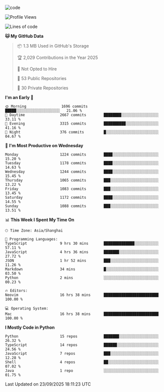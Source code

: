 
<!--
**liuyaanng/liuyaanng** is a ✨ _special_ ✨ repository because its `README.md` (this file) appears on your GitHub profile.

Here are some ideas to get you started:

- 🔭 I’m currently working on ...
- 🌱 I’m currently learning ...
- 👯 I’m looking to collaborate on ...
- 🤔 I’m looking for help with ...
- 💬 Ask me about ...
- 📫 How to reach me: ...
- 😄 Pronouns: ...
- ⚡ Fun fact: ...
-->


![code](https://cdn.jsdelivr.net/gh/liuyaanng/liuyaanng@1.0/code.gif) 

<!--START_SECTION:waka-->
![Profile Views](http://img.shields.io/badge/Profile%20Views-0-blue)

![Lines of code](https://img.shields.io/badge/From%20Hello%20World%20I%27ve%20Written-28.2%20million%20lines%20of%20code-blue)

**🐱 My GitHub Data** 

> 📦 1.3 MB Used in GitHub's Storage 
 > 
> 🏆 2,029 Contributions in the Year 2025
 > 
> 🚫 Not Opted to Hire
 > 
> 📜 53 Public Repositories 
 > 
> 🔑 30 Private Repositories 
 > 
**I'm an Early 🐤** 

```text
🌞 Morning                1696 commits        █████░░░░░░░░░░░░░░░░░░░░   21.06 % 
🌆 Daytime                2667 commits        ████████░░░░░░░░░░░░░░░░░   33.11 % 
🌃 Evening                3315 commits        ██████████░░░░░░░░░░░░░░░   41.16 % 
🌙 Night                  376 commits         █░░░░░░░░░░░░░░░░░░░░░░░░   04.67 % 
```
📅 **I'm Most Productive on Wednesday** 

```text
Monday                   1224 commits        ████░░░░░░░░░░░░░░░░░░░░░   15.20 % 
Tuesday                  1178 commits        ████░░░░░░░░░░░░░░░░░░░░░   14.63 % 
Wednesday                1244 commits        ████░░░░░░░░░░░░░░░░░░░░░   15.45 % 
Thursday                 1065 commits        ███░░░░░░░░░░░░░░░░░░░░░░   13.22 % 
Friday                   1083 commits        ███░░░░░░░░░░░░░░░░░░░░░░   13.45 % 
Saturday                 1172 commits        ████░░░░░░░░░░░░░░░░░░░░░   14.55 % 
Sunday                   1088 commits        ███░░░░░░░░░░░░░░░░░░░░░░   13.51 % 
```


📊 **This Week I Spent My Time On** 

```text
🕑︎ Time Zone: Asia/Shanghai

💬 Programming Languages: 
TypeScript               9 hrs 30 mins       ██████████████░░░░░░░░░░░   57.11 % 
JavaScript               4 hrs 36 mins       ███████░░░░░░░░░░░░░░░░░░   27.72 % 
JSON                     1 hr 52 mins        ███░░░░░░░░░░░░░░░░░░░░░░   11.26 % 
Markdown                 34 mins             █░░░░░░░░░░░░░░░░░░░░░░░░   03.50 % 
Python                   2 mins              ░░░░░░░░░░░░░░░░░░░░░░░░░   00.23 % 

🔥 Editors: 
Neovim                   16 hrs 38 mins      █████████████████████████   100.00 % 

💻 Operating System: 
Mac                      16 hrs 38 mins      █████████████████████████   100.00 % 
```

**I Mostly Code in Python** 

```text
Python                   15 repos            ███████░░░░░░░░░░░░░░░░░░   26.32 % 
TypeScript               14 repos            ██████░░░░░░░░░░░░░░░░░░░   24.56 % 
JavaScript               7 repos             ███░░░░░░░░░░░░░░░░░░░░░░   12.28 % 
Shell                    4 repos             ██░░░░░░░░░░░░░░░░░░░░░░░   07.02 % 
Java                     1 repo              ░░░░░░░░░░░░░░░░░░░░░░░░░   01.75 % 
```




 Last Updated on 23/09/2025 18:11:23 UTC
<!--END_SECTION:waka-->
